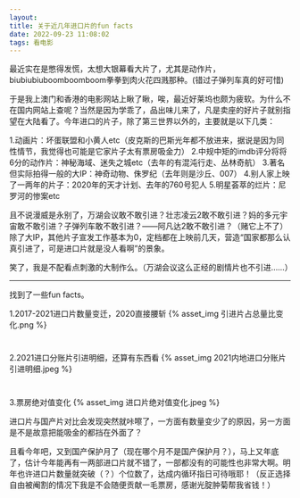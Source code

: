 ```yaml
---
layout: 
title: 关于近几年进口片的fun facts
date: 2022-09-23 11:08:02
tags: 看电影
---
```

最近实在是憋得发慌，太想大银幕看大片了，尤其是动作片，biubiubiuboomboomboom拳拳到肉火花四溅那种。(错过子弹列车真的好可惜)

于是我上澳门和香港的电影网站上瞅了瞅，唉，最近好莱坞也颇为疲软。为什么不在国内网站上查呢？当然是因为学乖了，品出味儿来了，凡是卖座的好片子就别指望在大陆看了。今年进口的片子，除了第三世界以外的，主要就是以下几类：

1.动画片：坏蛋联盟和小黄人etc（皮克斯的巴斯光年都不放进来，据说是因为同性情节，我觉得也可能是它家片子太有票房吸金力）
2.中规中矩的imdb评分将将6分的动作片：神秘海域、迷失之城etc（去年的有混沌行走、丛林奇航）
3.著名但实际拍得一般的大IP：神奇动物、侏罗纪（去年则是沙丘、007）
4.别人家上映了一两年的片子：2020年的天才计划、去年的760号犯人
5.明星荟萃的烂片：尼罗河的惨案etc

且不说漫威是永别了，万湖会议敢不敢引进？壮志凌云2敢不敢引进？妈的多元宇宙敢不敢引进？子弹列车敢不敢引进？——阿凡达2敢不敢引进？（赌它上不了）除了大IP，其他片子宣发工作基本为0，定档都在上映前几天，营造“国家都那么认真引进了，可是进口片就是没人看啊”的景象。

笑了，我是不配看点刺激的大制作么。（万湖会议这么正经的剧情片也不引进……）

----------

找到了一些fun facts。

1.2017-2021进口片数量变迁，2020直接腰斩  {% asset_img 引进片占总量比变化.png %}
#  
2.2021进口分账片引进明细，还算有东西看  {% asset_img 2021内地进口分账片引进明细.jpeg %}
#  
3.票房绝对值变化  {% asset_img 进口片绝对值变化.jpeg %}  

进口片与国产片对比会发现突然就咔嚓了，一方面有数量变少了的原因，另一方面是不是故意把能吸金的都挡在外面了？
  
且看今年吧，又到国产保护月了（现在哪个月不是国产保护月？），马上又年底了，估计今年能再有一两部进口片就不错了，一部都没有的可能性也非常大啊。明年也许进口片数量就突破（？）个位数了，达成内循环指日可待哦耶！（反正选择自由被阉割的情况下我是不会随便贡献一毛票房，感谢光腚肿菊帮我省钱！）